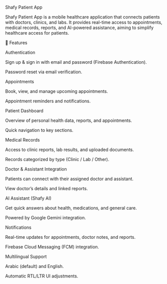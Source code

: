Shafy Patient App

Shafy Patient App is a mobile healthcare application that connects patients with doctors, clinics, and labs.
It provides real-time access to appointments, medical records, reports, and AI-powered assistance, aiming to simplify healthcare access for patients.

🚀 Features

Authentication

Sign up & sign in with email and password (Firebase Authentication).

Password reset via email verification.

Appointments

Book, view, and manage upcoming appointments.

Appointment reminders and notifications.

Patient Dashboard

Overview of personal health data, reports, and appointments.

Quick navigation to key sections.

Medical Records

Access to clinic reports, lab results, and uploaded documents.

Records categorized by type (Clinic / Lab / Other).

Doctor & Assistant Integration

Patients can connect with their assigned doctor and assistant.

View doctor’s details and linked reports.

AI Assistant (Shafy AI)

Get quick answers about health, medications, and general care.

Powered by Google Gemini integration.

Notifications

Real-time updates for appointments, doctor notes, and reports.

Firebase Cloud Messaging (FCM) integration.

Multilingual Support

Arabic (default) and English.

Automatic RTL/LTR UI adjustments.
